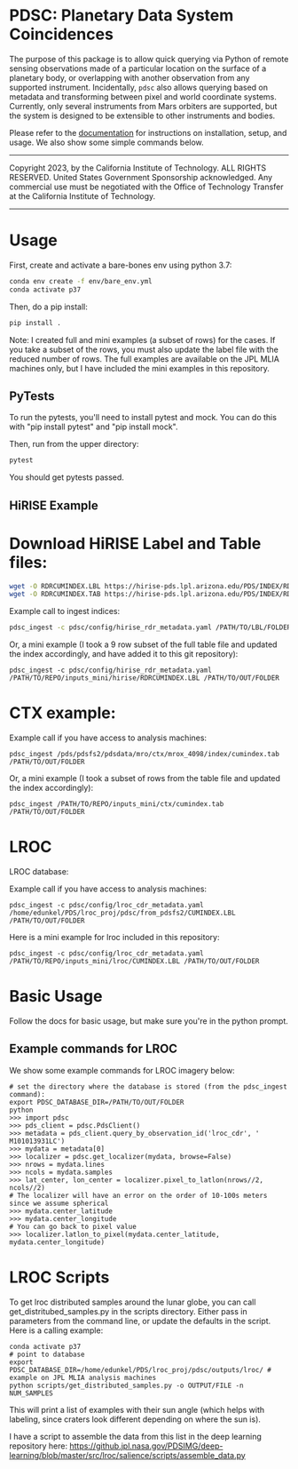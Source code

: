 PDSC: Planetary Data System Coincidences
========================================

The purpose of this package is to allow quick querying via Python of remote
sensing observations made of a particular location on the surface of a
planetary body, or overlapping with another observation from any supported
instrument.  Incidentally, `pdsc` also allows querying based on metadata and
transforming between pixel and world coordinate systems. Currently, only
several instruments from Mars orbiters are supported, but the system is
designed to be extensible to other instruments and bodies.

Please refer to the [documentation](https://jplmlia.github.io/pdsc/) for
instructions on installation, setup, and usage. We also show some simple 
commands below.

---

Copyright 2023, by the California Institute of Technology. ALL RIGHTS RESERVED.
United States Government Sponsorship acknowledged. Any commercial use must be
negotiated with the Office of Technology Transfer at the California Institute
of Technology.


----
# Usage

First, create and activate a bare-bones env using python 3.7:

```bash
conda env create -f env/bare_env.yml
conda activate p37
```
Then, do a pip install:

```bash
pip install .
```

Note: I created full and mini examples (a subset of rows) for the cases. If you take a subset of the rows, you must also update the label file with the reduced number of rows. The full examples are available on the JPL MLIA machines only, but I have included the mini examples in this repository.

## PyTests

To run the pytests, you'll need to install pytest and mock. You can do this with "pip install pytest" and "pip install mock".

Then, run from the upper directory:

```bash
pytest
```

You should get pytests passed.

## HiRISE Example

# Download HiRISE Label and Table files:

```bash
wget -O RDRCUMINDEX.LBL https://hirise-pds.lpl.arizona.edu/PDS/INDEX/RDRCUMINDEX.LBL
wget -O RDRCUMINDEX.TAB https://hirise-pds.lpl.arizona.edu/PDS/INDEX/RDRCUMINDEX.TAB
```

Example call to ingest indices:

```bash
pdsc_ingest -c pdsc/config/hirise_rdr_metadata.yaml /PATH/TO/LBL/FOLDER /PATH/TO/OUT/FOLDER
```

Or, a mini example (I took a 9 row subset of the full table file and updated the index accordingly, and have added it to this git repository):

```
pdsc_ingest -c pdsc/config/hirise_rdr_metadata.yaml /PATH/TO/REPO/inputs_mini/hirise/RDRCUMINDEX.LBL /PATH/TO/OUT/FOLDER
```

# CTX example:

Example call if you have access to analysis machines:

```
pdsc_ingest /pds/pdsfs2/pdsdata/mro/ctx/mrox_4098/index/cumindex.tab /PATH/TO/OUT/FOLDER
```

Or, a mini example (I took a subset of rows from the table file and updated the index accordingly):

```
pdsc_ingest /PATH/TO/REPO/inputs_mini/ctx/cumindex.tab /PATH/TO/OUT/FOLDER
```


# LROC

LROC database:

Example call if you have access to analysis machines:

```
pdsc_ingest -c pdsc/config/lroc_cdr_metadata.yaml /home/edunkel/PDS/lroc_proj/pdsc/from_pdsfs2/CUMINDEX.LBL /PATH/TO/OUT/FOLDER
```

Here is a mini example for lroc included in this repository:

```
pdsc_ingest -c pdsc/config/lroc_cdr_metadata.yaml /PATH/TO/REPO/inputs_mini/lroc/CUMINDEX.LBL /PATH/TO/OUT/FOLDER
```


# Basic Usage

Follow the docs for basic usage, but make sure you're in the python prompt.

## Example commands for LROC

We show some example commands for LROC imagery below:

```
# set the directory where the database is stored (from the pdsc_ingest command):
export PDSC_DATABASE_DIR=/PATH/TO/OUT/FOLDER
python
>>> import pdsc
>>> pds_client = pdsc.PdsClient()
>>> metadata = pds_client.query_by_observation_id('lroc_cdr', ' M101013931LC')
>>> mydata = metadata[0]
>>> localizer = pdsc.get_localizer(mydata, browse=False)
>>> nrows = mydata.lines
>>> ncols = mydata.samples
>>> lat_center, lon_center = localizer.pixel_to_latlon(nrows//2, ncols//2)
# The localizer will have an error on the order of 10-100s meters since we assume spherical
>>> mydata.center_latitude
>>> mydata.center_longitude
# You can go back to pixel value
>>> localizer.latlon_to_pixel(mydata.center_latitude, mydata.center_longitude)

```

# LROC Scripts

To get lroc distributed samples around the lunar globe, you can call get_distritubed_samples.py in the scripts directory. Either pass in parameters from the command line, or update the defaults in the script. Here is a calling example:

```
conda activate p37
# point to database
export PDSC_DATABASE_DIR=/home/edunkel/PDS/lroc_proj/pdsc/outputs/lroc/ # example on JPL MLIA analysis machines
python scripts/get_distributed_samples.py -o OUTPUT/FILE -n NUM_SAMPLES
```

This will print a list of examples with their sun angle (which helps with labeling, since craters look different depending on where the sun is).

I have a script to assemble the data from this list in the deep learning repository here: https://github.jpl.nasa.gov/PDSIMG/deep-learning/blob/master/src/lroc/salience/scripts/assemble_data.py



